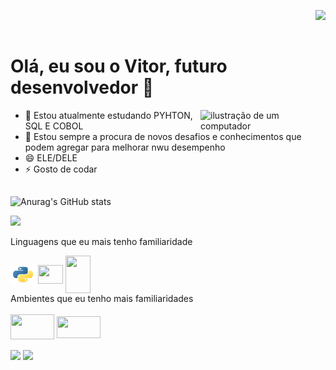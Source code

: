 <img align="right" src="https://komarev.com/ghpvc/?username=VitorSal3s&color=4B0082"><br>
<br>
# Olá, eu sou o Vitor, futuro desenvolvedor 👋
<div>
  <img src="https://raw.githubusercontent.com/MicaelliMedeiros/micaellimedeiros/master/image/computer-illustration.png" alt="ilustração de um computador" min-width="200px" max-width="200px" width="200px" align="right">

- 🌱 Estou atualmente estudando PYHTON, SQL E COBOL
- 👯 Estou sempre a procura de novos desafios e conhecimentos que podem agregar para melhorar nwu desempenho
- 😄 ELE/DELE
- ⚡ Gosto de codar
##
</div>

![Anurag's GitHub stats](https://github-readme-stats.vercel.app/api?username=VitorSal3s&show_icons=true&theme=tokyonight)

  <img height="150em" src="https://github-readme-stats.vercel.app/api/top-langs/?username=VitorSal3s&layout=compact&langs_count=7&theme=tokyonight"/>

Linguagens que eu mais tenho familiaridade
<div>
  <img align="center" height="30" width="40" src="https://raw.githubusercontent.com/devicons/devicon/master/icons/python/python-original.svg">
  <img align="center" height="30" width="40" src="https://cdn.jsdelivr.net/gh/devicons/devicon@latest/icons/azuresqldatabase/azuresqldatabase-original.svg">
  <img align="center" height="60" width="40" src="https://cdn.jsdelivr.net/gh/devicons/devicon@latest/icons/mysql/mysql-original-wordmark.svg">
</div>
Ambientes que eu tenho mais familiaridades
<div  style="display: inline_block"><br>
  <img align="center" height="40" width="70" src="https://cdn.jsdelivr.net/gh/devicons/devicon@latest/icons/pycharm/pycharm-original.svg">
  
  <img align="center" height="35" width="70" src="https://cdn.jsdelivr.net/gh/devicons/devicon@latest/icons/vscode/vscode-original.svg" />
          
          
</div>

<div style="display: inline_block"><br> 
  <a href = vitor218602@gmail.com"><img src="https://img.shields.io/badge/-Gmail-%23333?style=for-the-badge&logo=gmail&logoColor=white" target="_blank"></a>
  <a href="https://www.linkedin.com/in/vitor-gabriel-sales-de-sousa-823a82285" target="_blank"><img src="https://img.shields.io/badge/-LinkedIn-%230077B5?style=for-the-badge&logo=linkedin&logoColor=white" target="_blank"></a> 
  
</div>
